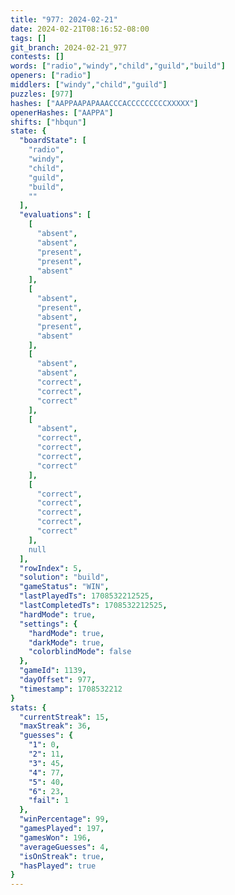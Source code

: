 ```yaml
---
title: "977: 2024-02-21"
date: 2024-02-21T08:16:52-08:00
tags: []
git_branch: 2024-02-21_977
contests: []
words: ["radio","windy","child","guild","build"]
openers: ["radio"]
middlers: ["windy","child","guild"]
puzzles: [977]
hashes: ["AAPPAAPAPAAACCCACCCCCCCCCXXXXX"]
openerHashes: ["AAPPA"]
shifts: ["hbqun"]
state: {
  "boardState": [
    "radio",
    "windy",
    "child",
    "guild",
    "build",
    ""
  ],
  "evaluations": [
    [
      "absent",
      "absent",
      "present",
      "present",
      "absent"
    ],
    [
      "absent",
      "present",
      "absent",
      "present",
      "absent"
    ],
    [
      "absent",
      "absent",
      "correct",
      "correct",
      "correct"
    ],
    [
      "absent",
      "correct",
      "correct",
      "correct",
      "correct"
    ],
    [
      "correct",
      "correct",
      "correct",
      "correct",
      "correct"
    ],
    null
  ],
  "rowIndex": 5,
  "solution": "build",
  "gameStatus": "WIN",
  "lastPlayedTs": 1708532212525,
  "lastCompletedTs": 1708532212525,
  "hardMode": true,
  "settings": {
    "hardMode": true,
    "darkMode": true,
    "colorblindMode": false
  },
  "gameId": 1139,
  "dayOffset": 977,
  "timestamp": 1708532212
}
stats: {
  "currentStreak": 15,
  "maxStreak": 36,
  "guesses": {
    "1": 0,
    "2": 11,
    "3": 45,
    "4": 77,
    "5": 40,
    "6": 23,
    "fail": 1
  },
  "winPercentage": 99,
  "gamesPlayed": 197,
  "gamesWon": 196,
  "averageGuesses": 4,
  "isOnStreak": true,
  "hasPlayed": true
}
---
```

<!-- more -->
